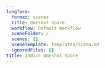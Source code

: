 ```yaml
---
longform:
  format: scenes
  title: Oneshot Spore
  workflow: Default Workflow
  sceneFolder: /
  scenes: []
  sceneTemplate: templates/Scena.md
  ignoredFiles: []
title: Indice Oneshot Spore
---
```

